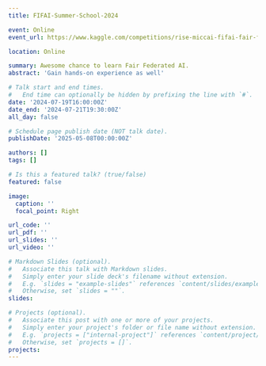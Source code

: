 ```yaml
---
title: FIFAI-Summer-School-2024

event: Online
event_url: https://www.kaggle.com/competitions/rise-miccai-fifai-fair-federated-ai-competition

location: Online

summary: Awesome chance to learn Fair Federated AI.
abstract: 'Gain hands-on experience as well'

# Talk start and end times.
#   End time can optionally be hidden by prefixing the line with `#`.
date: '2024-07-19T16:00:00Z'
date_end: '2024-07-21T19:30:00Z'
all_day: false

# Schedule page publish date (NOT talk date).
publishDate: '2025-05-08T00:00:00Z'

authors: []
tags: []

# Is this a featured talk? (true/false)
featured: false

image:
  caption: ''
  focal_point: Right

url_code: ''
url_pdf: ''
url_slides: ''
url_video: ''

# Markdown Slides (optional).
#   Associate this talk with Markdown slides.
#   Simply enter your slide deck's filename without extension.
#   E.g. `slides = "example-slides"` references `content/slides/example-slides.md`.
#   Otherwise, set `slides = ""`.
slides:

# Projects (optional).
#   Associate this post with one or more of your projects.
#   Simply enter your project's folder or file name without extension.
#   E.g. `projects = ["internal-project"]` references `content/project/deep-learning/index.md`.
#   Otherwise, set `projects = []`.
projects:
---
```


